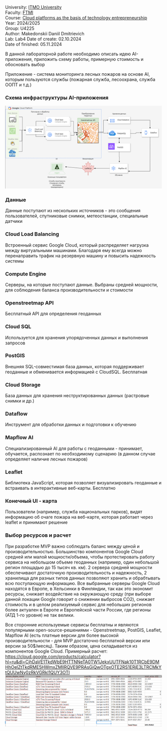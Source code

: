 University: [ITMO University](https://itmo.ru/ru/)  
Faculty: [FTMI](https://ftmi.itmo.ru)  
Course: [Cloud platforms as the basis of technology entrepreneurship](https://https://itmo-ict-faculty.github.io/cloud-platforms-as-the-basis-of-technology-entrepreneurship/)  
Year: 2024/2025  
Group: U4225  
Author: Makedonskii Daniil Dmitrievich  
Lab: Lab4
Date of create: 02.10.2024  
Date of finished: 05.11.2024  

В данной лабораторной работе необходимо описать идею AI-приложения, приложить схему работы, примерную стоимость и обосновать выбор

Приложение - система мониторинга лесных пожаров на основе AI, которым пользуются службы (пожарная служба, лесоохрана, служба ООПТ и т.д.)
### Схема инфраструктуры AI-приложения ###
![pic1./firebase.png](/lab4/firebase.png)
### Данные ###
Данные поступают из нескольких источников - это сообщения пользователей, спутниковые снимки, метеостанции, специальные датчики
### Cloud Load Balancing ###
Встроенный сервис Google Cloud, который распределяет нагрузка между виртуальными машинами. Благодаря ему всегда можно перенаправить трафик на резервную машину и повысить надежность системы
### Compute Engine ###
Серверы, на которые поступают данные. Выбраны средней мощности, для соблюдения баланса производительности и стоимости
### Openstreetmap API ###
Бесплатный API для определения геоданных
### Cloud SQL ###
Используется для хранения упорядоченных данных и выполнения запросов
### PostGIS ###
Внешняя SQL-совместимая база данных, которая поддерживает геоданные и обменивается информацией с CloudSQL. Бесплатная
### Cloud Storage ###
База данных для хранения неструктированных данных (растровые снимки и др.)
### Dataflow ###
Инструмент для обработки данных и подготовки к обучению
### Mapflow AI ###
Специализированный AI для работы с геоданными - принимает, обучается, распознает по необходимому сценарию (в данном случае определяет наличие лесных пожаров)
### Leaflet ###
Библиотека JavaScript, которая позволяет визуализировать геоданные и встраивать в интерактивные веб-карты. Бесплатно
### Конечный UI - карта ###
Пользователи (например, служба национальных парков), видят информацию об очаге пожара на веб-карте, которая работает через leaflet и принимают решение

### Выбор ресурсов и расчет ###
При разработке MVP важно соблюдать баланс между ценой и производительностью. Большинство компонентов Google Cloud средней или малой мощности/объема, чтобы протестировать работу сервиса на небольшом объеме геоданных (например, один небольшой регион площадью до 15 тысяч кв. км). 2 сервера средней мощности обеспечивают достаточную производительность и надежность, 2 хранилища для разных типов данных позволяют хранить и обрабтывать всю поступающую информацию. Все выбранные серверы Google Cloud находятся в Европе, в Хельсинки в Финляндии, так как это экономит ресурсы, снижает воздействие на окружающую среду (при выборе данной локации Google говорит о снижении выбросов CO2), снижает стоимость и в целом реализуемый сервис для небольших регионов более актуален в Европе и Европейской части России, где регионы (АТД 1-го уровня) не так велики.

Все сторонние используемые сервисы бесплатны и являются популярными open-source-решениями - Openstreetmap, PostGIS, Leaflet, Mapflow AI (есть платные версии для более высокой производительности - для MVP достаточно бесплатной версии или версии за 50$/месяц). Таким образом, цена складывается из компонентов Google Cloud. Примерный расчет:
https://cloud.google.com/products/calculator?hl=ru&dl=CjhDaVE1TkdWbE9HTTNNeTA0TW1JekxUUTFNak10T1RCbE9DMHhOelZtTkdRME5HWmxZMllRQVE9PRAsGiQwOTgxOTE2RS1ERjE3LTRCMkYtQUUwNy0zRkVGRkI1QUY3OTI
![pic1./calc.png](/lab4/calc.png)

